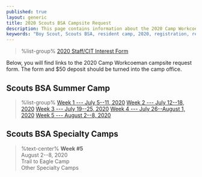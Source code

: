 ```yaml
---
published: true
layout: generic
title: 2020 Scouts BSA Campsite Request
description: This page contains information about the 2020 Camp Workcoeman season.
keywords: "Boy Scout, Scouts BSA, resident camp, 2020, registration, reservation"
---
```


> %list-group%
> <a href="https://docs.google.com/forms/d/1eJjlCDxyYw4tK9FntXnSUeWPSjGn-ylPpnBwPe7e9jw/viewform" class="list-group-item">2020 Staff/CIT Interest Form</a>

Below, you will find links to the 2020 Camp Workcoeman campsite request form. The form and $50 deposit should be turned into the camp office.

## Scouts BSA Summer Camp

> %list-group%
> <a href="{{ site.url }}/pdf/2019/2020-campsite-request.pdf" class="list-group-item">Week 1 --- July 5--11, 2020</a>
> <a href="{{ site.url }}/pdf/2019/2020-campsite-request.pdf" class="list-group-item">Week 2 --- July 12--18, 2020</a>
> <a href="{{ site.url }}/pdf/2019/2020-campsite-request.pdf" class="list-group-item">Week 3 --- July 19--25, 2020</a>
> <a href="{{ site.url }}/pdf/2019/2020-campsite-request.pdf" class="list-group-item">Week 4 --- July 26--August 1, 2020</a>
> <a href="{{ site.url }}/pdf/2019/2020-campsite-request.pdf" class="list-group-item">Week 5 --- August 2--8, 2020</a>

## Scouts BSA Specialty Camps

> %text-center%
> **Week #5**<br/>
> August 2--8, 2020<br/>
> Trail to Eagle Camp<br/>
> Other Specialty Camps
